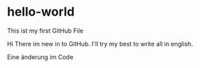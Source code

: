 # hello-world
This ist my first GitHub File

Hi There im new in to GitHub.
I'll try my best to write all in english.

Eine änderung im Code